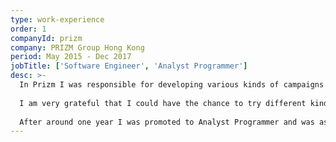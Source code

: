 ```yaml
---
type: work-experience
order: 1
companyId: prizm
company: PRIZM Group Hong Kong
period: May 2015 - Dec 2017
jobTitle: ['Software Engineer', 'Analyst Programmer']
desc: >-
  In Prizm I was responsible for developing various kinds of campaigns for our clients. 
  
  I am very grateful that I could have the chance to try different kinds of technologies as we have the freedom to do so.
  
  After around one year I was promoted to Analyst Programmer and was assigned to payment team and develop internal CRM with my colleagues.
---
```

